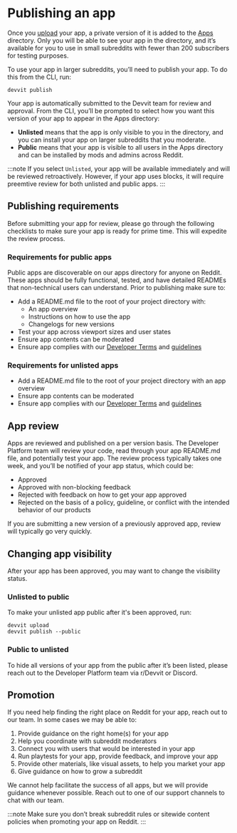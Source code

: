 # Publishing an app

Once you [upload](./dev_guide.mdx#7upload) your app, a private version of it is added to the [Apps](https://developers.reddit.com/apps) directory. Only you will be able to see your app in the directory, and it’s available for you to use in small subreddits with fewer than 200 subscribers for testing purposes.

To use your app in larger subreddits, you’ll need to publish your app. To do this from the CLI, run:

```
devvit publish
```

Your app is automatically submitted to the Devvit team for review and approval. From the CLI, you’ll be prompted to select how you want this version of your app to appear in the Apps directory:

- **Unlisted** means that the app is only visible to you in the directory, and you can install your app on larger subreddits that you moderate.
- **Public** means that your app is visible to all users in the Apps directory and can be installed by mods and admins across Reddit.

:::note
If you select `Unlisted`, your app will be available immediately and will be reviewed retroactively. However, if your app uses blocks, it will require preemtive review for both unlisted and public apps.
:::

## Publishing requirements

Before submitting your app for review, please go through the following checklists to make sure your app is ready for prime time. This will expedite the review process.

### Requirements for public apps

Public apps are discoverable on our apps directory for anyone on Reddit. These apps should be fully functional, tested, and have detailed READMEs that non-technical users can understand. Prior to publishing make sure to:

- Add a README.md file to the root of your project directory with:
  - An app overview
  - Instructions on how to use the app
  - Changelogs for new versions
- Test your app across viewport sizes and user states
- Ensure app contents can be moderated
- Ensure app complies with our [Developer Terms](https://redditinc.com/policies/developer-terms) and [guidelines](guidelines.md)

### Requirements for unlisted apps

- Add a README.md file to the root of your project directory with an app overview
- Ensure app contents can be moderated
- Ensure app complies with our [Developer Terms](https://redditinc.com/policies/developer-terms) and [guidelines](guidelines.md)

## App review

Apps are reviewed and published on a per version basis. The Developer Platform team will review your code, read through your app README.md file, and potentially test your app. The review process typically takes one week, and you’ll be notified of your app status, which could be:

- Approved
- Approved with non-blocking feedback
- Rejected with feedback on how to get your app approved
- Rejected on the basis of a policy, guideline, or conflict with the intended behavior of our products

If you are submitting a new version of a previously approved app, review will typically go very quickly.

## Changing app visibility

After your app has been approved, you may want to change the visibility status.

### Unlisted to public

To make your unlisted app public after it's been approved, run:

```tsx
devvit upload
devvit publish --public
```

### Public to unlisted

To hide all versions of your app from the public after it’s been listed, please reach out to the Developer Platform team via r/Devvit or Discord.

## Promotion

If you need help finding the right place on Reddit for your app, reach out to our team. In some cases we may be able to:

1. Provide guidance on the right home(s) for your app
2. Help you coordinate with subreddit moderators
3. Connect you with users that would be interested in your app
4. Run playtests for your app, provide feedback, and improve your app
5. Provide other materials, like visual assets, to help you market your app
6. Give guidance on how to grow a subreddit

We cannot help facilitate the success of all apps, but we will provide guidance whenever possible. Reach out to one of our support channels to chat with our team.

:::note
Make sure you don’t break subreddit rules or sitewide content policies when promoting your app on Reddit.
:::
